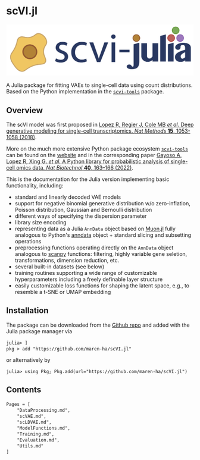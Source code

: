 # scVI.jl

![](assets/scvi-julia-logo.jpg)

A Julia package for fitting VAEs to single-cell data using count distributions. 
Based on the Python implementation in the [`scvi-tools`](https://github.com/scverse/scvi-tools) package. 

## Overview

The scVI model was first proposed in [Lopez R, Regier J, Cole MB *et al.* Deep generative modeling for single-cell transcriptomics. *Nat Methods* **15**, 1053-1058 (2018)](https://doi.org/10.1038/s41592-018-0229-2). 

More on the much more extensive Python package ecosystem [`scvi-tools`](https://github.com/scverse/scvi-tools) can be found on the 
[website](https://scvi-tools.org) and in the corresponding paper [Gayoso A, Lopez R, Xing G. *et al.* A Python library for probabilistic analysis of single-cell omics data. *Nat Biotechnol* **40**, 163–166 (2022)](https://doi.org/10.1038/s41587-021-01206-w). 

This is the documentation for the Julia version implementing basic functionality, including: 

- standard and linearly decoded VAE models 
- support for negative binomial generative distribution w/o zero-inflation, Poisson distribution, Gaussian and Bernoulli distribution
- different ways of specifying the dispersion parameter 
- library size encoding 
- representing data as a Julia `AnnData` object based on [Muon.jl](https://scverse.org/Muon.jl/dev/) fully analogous to Python's [anndata](https://anndata.readthedocs.io/en/latest/) object + standard slicing and subsetting operations
- preprocessing functions operating directly on the `AnnData` object analogous to [scanpy](https://scanpy.readthedocs.io/en/stable/) functions: filtering, highly variable gene seletion, transformations, dimension reduction, etc. 
- several built-in datasets (see below)
- training routines supporting a wide range of customizable hyperparameters including a freely definable layer structure
- easily customizable loss functions for shaping the latent space, e.g., to resemble a t-SNE or UMAP embedding

## Installation

The package can be downloaded from the [Github repo](https://github.com/maren-ha/scVI.jl) and added with the Julia package manager via 

```
julia> ]
pkg > add "https://github.com/maren-ha/scVI.jl"
```

or alternatively by 

```
julia> using Pkg; Pkg.add(url="https://github.com/maren-ha/scVI.jl")
```


## Contents

```@contents 
Pages = [
    "DataProcessing.md", 
    "scVAE.md",
    "scLDVAE.md", 
    "ModelFunctions.md", 
    "Training.md", 
    "Evaluation.md", 
    "Utils.md"
]
```